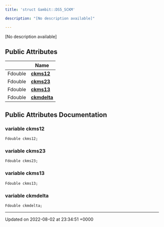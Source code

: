 ```yaml
---
title: 'struct Gambit::DS5_SCKM'

description: "[No description available]"

---
```









[No description available]

## Public Attributes

|                | Name           |
| -------------- | -------------- |
| Fdouble | **[ckms12](/documentation/code/main/classes/structgambit_1_1ds5__sckm/#variable-ckms12)**  |
| Fdouble | **[ckms23](/documentation/code/main/classes/structgambit_1_1ds5__sckm/#variable-ckms23)**  |
| Fdouble | **[ckms13](/documentation/code/main/classes/structgambit_1_1ds5__sckm/#variable-ckms13)**  |
| Fdouble | **[ckmdelta](/documentation/code/main/classes/structgambit_1_1ds5__sckm/#variable-ckmdelta)**  |

## Public Attributes Documentation

### variable ckms12

```
Fdouble ckms12;
```


### variable ckms23

```
Fdouble ckms23;
```


### variable ckms13

```
Fdouble ckms13;
```


### variable ckmdelta

```
Fdouble ckmdelta;
```


-------------------------------

Updated on 2022-08-02 at 23:34:51 +0000